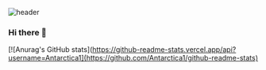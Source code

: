 ![header](https://capsule-render.vercel.app/api?type=waving&color=338AFF&text=Waving!&fontAlign=80&fontAlignY=40&fontColor=FDFDFD)


### Hi there 👋

[![Anurag's GitHub stats](https://github-readme-stats.vercel.app/api?username=Antarctica1](https://github.com/Antarctica1/github-readme-stats)

